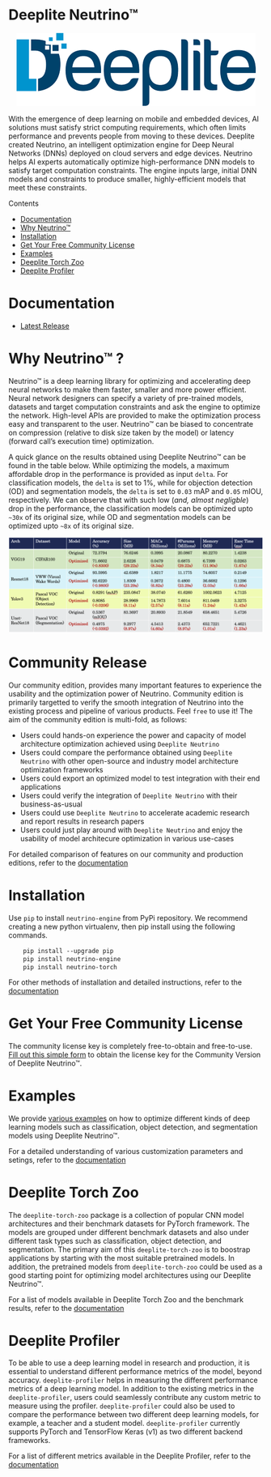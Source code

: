 # Deeplite Neutrino™

<p align="center">
  <img src="docs/media/deeplite-logo-color.png" />
</p>

With the emergence of deep learning on mobile and embedded devices, AI solutions must satisfy strict computing requirements,
which often limits performance and prevents people from moving to these devices. Deeplite created Neutrino,
an intelligent optimization engine for Deep Neural Networks (DNNs) deployed on cloud servers and edge devices.
Neutrino helps AI experts automatically optimize high-performance DNN models to satisfy target computation constraints.
The engine inputs large, initial DNN models and constraints to produce smaller, highly-efficient models that meet these constraints.

Contents

- [Documentation](#Documentation)
- [Why Neutrino™](#Why-Neutrino™-?)
- [Installation](#Installation)
- [Get Your Free Community License](#Get-Your-Free-Community-License)
- [Examples](#Examples)
- [Deeplite Torch Zoo](#Deeplite-Torch-Zoo)
- [Deeplite Profiler](#Deeplite-Profiler)

# Documentation

* [Latest Release](https://neutrino.deeplite.ai/documentation/index.html)


# Why Neutrino™ ?

Neutrino™ is a deep learning library for optimizing and accelerating deep neural networks to make them faster, smaller and more power efficient. Neural network designers can specify a variety of pre-trained models, datasets and target computation constraints and ask the engine to optimize the network. High-level APIs are provided to make the optimization process easy and transparent to the user. Neutrino™ can be biased to concentrate on compression (relative to disk size taken by the model) or latency (forward call’s execution time) optimization.

A quick glance on the results obtained using Deeplite Neutrino™ can be found in the table below. While optimizing the models, a maximum affordable drop in the performance is provided as input `delta`. For classification models, the `delta` is set to 1%, while for objection detection (OD) and segmentation models, the `delta` is set to `0.03` mAP and `0.05` mIOU, respectively. We can observe that with such low (_and, almost negligble_) drop in the performance, the classification models can be optimized upto `~30x` of its original size, while OD and segmentation models can be optimized upto `~8x` of its original size.

<p align="center">
  <img src="docs/media/results.png" />
</p>

# Community Release

Our community edition, provides many important features to experience the usability and the optimization power of Neutrino. Community edition is primarily targetted to verify the smooth integration of Neutrino into the existing process and pipeline of various products. Feel `free` to use it! The aim of the community edition is multi-fold, as follows:

- Users could hands-on experience the power and capacity of model architecture optimization achieved using `Deeplite Neutrino`
- Users could compare the performance obtained using `Deeplite Neutrino` with other open-source and industry model architecture optimization frameworks
- Users could export an optimized model to test integration with their end applications
- Users could verify the integration of `Deeplite Neutrino` with their business-as-usual
- Users could use `Deeplite Neutrino` to accelerate academic research and report results in research papers
- Users could just play around with `Deeplite Neutrino` and enjoy the usability of model architecure optimization in various use-cases 

For detailed comparison of features on our community and production editions, refer to the [documentation](https://neutrino.deeplite.ai/documentation/features.html)

# Installation

Use ``pip`` to install `neutrino-engine` from PyPi repository. We recommend creating a new python virtualenv, then pip install using the following commands.

```{.python}
    pip install --upgrade pip
    pip install neutrino-engine
    pip install neutrino-torch
```

For other methods of installation and detailed instructions, refer to the [documentation](https://neutrino.deeplite.ai/documentation/install.html)

# Get Your Free Community License

The community license key is completely free-to-obtain and free-to-use. [Fill out this simple form](<https://info.deeplite.ai/community>) to obtain the license key for the Community Version of Deeplite Neutrino™.

# Examples

We provide [various examples](https://github.com/Deeplite/neutrino-examples) on how to optimize different kinds of deep learning models such as classification, object detection, and segmentation models using Deeplite Neutrino™.

For a detailed understanding of various customization parameters and setings, refer to the [documentation](https://neutrino.deeplite.ai/documentation/engine.html)

# Deeplite Torch Zoo

The ``deeplite-torch-zoo`` package is a collection of popular CNN model architectures and their benchmark datasets for PyTorch framework. The models are grouped under different benchmark datasets and also under different task types such as classification, object detection, and segmentation. The primary aim of this ``deeplite-torch-zoo`` is to boostrap applications by starting with the most suitable pretrained models. In addition, the pretrained models from ``deeplite-torch-zoo`` could be used as a good starting point for optimizing model architectures using our Deeplite Neutrino™. 

For a list of models available in Deeplite Torch Zoo and the benchmark results, refer to the [documentation](https://neutrino.deeplite.ai/documentation/zoo.html)

# Deeplite Profiler

To be able to use a deep learning model in research and production, it is essential to understand different performance metrics of the model, beyond accuracy.  ``deeplite-profiler`` helps in measuring the different performance metrics of a deep learning model. In addition to the existing metrics in the ``deeplite-profiler``, users could seamlessly contribute any custom metric to measure using the profiler. ``deeplite-profiler`` could also be used to compare the performance between two different deep learning models, for example, a teacher and a student model. ``deeplite-profiler`` currently supports PyTorch and TensorFlow Keras (v1) as two different backend frameworks.

For a list of different metrics available in the Deeplite Profiler, refer to the [documentation](https://neutrino.deeplite.ai/documentation/profiler.html)


